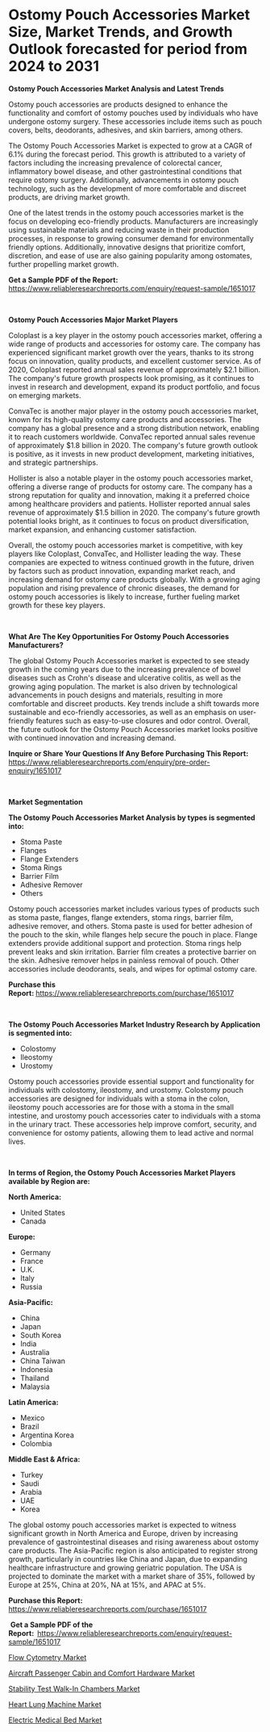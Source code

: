 <p><h1>Ostomy Pouch Accessories Market Size, Market Trends, and Growth Outlook forecasted for period from 2024 to 2031</h1></p><p><strong>Ostomy Pouch Accessories Market Analysis and Latest Trends</strong></p>
<p><p>Ostomy pouch accessories are products designed to enhance the functionality and comfort of ostomy pouches used by individuals who have undergone ostomy surgery. These accessories include items such as pouch covers, belts, deodorants, adhesives, and skin barriers, among others.</p><p>The Ostomy Pouch Accessories Market is expected to grow at a CAGR of 6.1% during the forecast period. This growth is attributed to a variety of factors including the increasing prevalence of colorectal cancer, inflammatory bowel disease, and other gastrointestinal conditions that require ostomy surgery. Additionally, advancements in ostomy pouch technology, such as the development of more comfortable and discreet products, are driving market growth.</p><p>One of the latest trends in the ostomy pouch accessories market is the focus on developing eco-friendly products. Manufacturers are increasingly using sustainable materials and reducing waste in their production processes, in response to growing consumer demand for environmentally friendly options. Additionally, innovative designs that prioritize comfort, discretion, and ease of use are also gaining popularity among ostomates, further propelling market growth.</p></p>
<p><strong>Get a Sample PDF of the Report:&nbsp;</strong> <a href="https://www.reliableresearchreports.com/enquiry/request-sample/1651017">https://www.reliableresearchreports.com/enquiry/request-sample/1651017</a></p>
<p>&nbsp;</p>
<p><strong>Ostomy Pouch Accessories Major Market Players</strong></p>
<p><p>Coloplast is a key player in the ostomy pouch accessories market, offering a wide range of products and accessories for ostomy care. The company has experienced significant market growth over the years, thanks to its strong focus on innovation, quality products, and excellent customer service. As of 2020, Coloplast reported annual sales revenue of approximately $2.1 billion. The company's future growth prospects look promising, as it continues to invest in research and development, expand its product portfolio, and focus on emerging markets.</p><p>ConvaTec is another major player in the ostomy pouch accessories market, known for its high-quality ostomy care products and accessories. The company has a global presence and a strong distribution network, enabling it to reach customers worldwide. ConvaTec reported annual sales revenue of approximately $1.8 billion in 2020. The company's future growth outlook is positive, as it invests in new product development, marketing initiatives, and strategic partnerships.</p><p>Hollister is also a notable player in the ostomy pouch accessories market, offering a diverse range of products for ostomy care. The company has a strong reputation for quality and innovation, making it a preferred choice among healthcare providers and patients. Hollister reported annual sales revenue of approximately $1.5 billion in 2020. The company's future growth potential looks bright, as it continues to focus on product diversification, market expansion, and enhancing customer satisfaction.</p><p>Overall, the ostomy pouch accessories market is competitive, with key players like Coloplast, ConvaTec, and Hollister leading the way. These companies are expected to witness continued growth in the future, driven by factors such as product innovation, expanding market reach, and increasing demand for ostomy care products globally. With a growing aging population and rising prevalence of chronic diseases, the demand for ostomy pouch accessories is likely to increase, further fueling market growth for these key players.</p></p>
<p>&nbsp;</p>
<p><strong>What Are The Key Opportunities For Ostomy Pouch Accessories Manufacturers?</strong></p>
<p><p>The global Ostomy Pouch Accessories market is expected to see steady growth in the coming years due to the increasing prevalence of bowel diseases such as Crohn's disease and ulcerative colitis, as well as the growing aging population. The market is also driven by technological advancements in pouch designs and materials, resulting in more comfortable and discreet products. Key trends include a shift towards more sustainable and eco-friendly accessories, as well as an emphasis on user-friendly features such as easy-to-use closures and odor control. Overall, the future outlook for the Ostomy Pouch Accessories market looks positive with continued innovation and increasing demand.</p></p>
<p><strong>Inquire or Share Your Questions If Any Before Purchasing This Report:</strong> <a href="https://www.reliableresearchreports.com/enquiry/pre-order-enquiry/1651017">https://www.reliableresearchreports.com/enquiry/pre-order-enquiry/1651017</a></p>
<p>&nbsp;</p>
<p><strong>Market Segmentation</strong></p>
<p><strong>The Ostomy Pouch Accessories Market Analysis by types is segmented into:</strong></p>
<p><ul><li>Stoma Paste</li><li>Flanges</li><li>Flange Extenders</li><li>Stoma Rings</li><li>Barrier Film</li><li>Adhesive Remover</li><li>Others</li></ul></p>
<p><p>Ostomy pouch accessories market includes various types of products such as stoma paste, flanges, flange extenders, stoma rings, barrier film, adhesive remover, and others. Stoma paste is used for better adhesion of the pouch to the skin, while flanges help secure the pouch in place. Flange extenders provide additional support and protection. Stoma rings help prevent leaks and skin irritation. Barrier film creates a protective barrier on the skin. Adhesive remover helps in painless removal of pouch. Other accessories include deodorants, seals, and wipes for optimal ostomy care.</p></p>
<p><strong>Purchase this Report:&nbsp;</strong><a href="https://www.reliableresearchreports.com/purchase/1651017">https://www.reliableresearchreports.com/purchase/1651017</a></p>
<p>&nbsp;</p>
<p><strong>The Ostomy Pouch Accessories Market Industry Research by Application is segmented into:</strong></p>
<p><ul><li>Colostomy</li><li>Ileostomy</li><li>Urostomy</li></ul></p>
<p><p>Ostomy pouch accessories provide essential support and functionality for individuals with colostomy, ileostomy, and urostomy. Colostomy pouch accessories are designed for individuals with a stoma in the colon, ileostomy pouch accessories are for those with a stoma in the small intestine, and urostomy pouch accessories cater to individuals with a stoma in the urinary tract. These accessories help improve comfort, security, and convenience for ostomy patients, allowing them to lead active and normal lives.</p></p>
<p>&nbsp;</p>
<p><strong>In terms of Region, the Ostomy Pouch Accessories Market Players available by Region are:</strong></p>
<p>
    <p> <strong> North America: </strong>
        <ul>
            <li>United States</li>
            <li>Canada</li>
        </ul>
        </p> 
    <p> <strong> Europe: </strong>
        <ul>
            <li>Germany</li>
            <li>France</li>
            <li>U.K.</li>
            <li>Italy</li>
            <li>Russia</li>
        </ul>
        </p> 
    <p> <strong> Asia-Pacific: </strong>
        <ul>
            <li>China</li>
            <li>Japan</li>
            <li>South Korea</li>
            <li>India</li>
            <li>Australia</li>
            <li>China Taiwan</li>
            <li>Indonesia</li>
            <li>Thailand</li>
            <li>Malaysia</li>
        </ul>
        </p> 
    <p> <strong> Latin America: </strong>
        <ul>
            <li>Mexico</li>
            <li>Brazil</li>
            <li>Argentina Korea</li>
            <li>Colombia</li>
        </ul>
        </p> 
    <p> <strong> Middle East & Africa: </strong>
        <ul>
            <li>Turkey</li>
            <li>Saudi</li>
            <li>Arabia</li>
            <li>UAE</li>
            <li>Korea</li>
        </ul>
    </p>
    </p>
<p><p>The global ostomy pouch accessories market is expected to witness significant growth in North America and Europe, driven by increasing prevalence of gastrointestinal diseases and rising awareness about ostomy care products. The Asia-Pacific region is also anticipated to register strong growth, particularly in countries like China and Japan, due to expanding healthcare infrastructure and growing geriatric population. The USA is projected to dominate the market with a market share of 35%, followed by Europe at 25%, China at 20%, NA at 15%, and APAC at 5%.</p></p>
<p><strong>Purchase this Report: </strong><a href="https://www.reliableresearchreports.com/purchase/1651017">https://www.reliableresearchreports.com/purchase/1651017</a></p>
<p>&nbsp;<strong>Get a Sample PDF of the Report:&nbsp;&nbsp;</strong><a href="https://www.reliableresearchreports.com/enquiry/request-sample/1651017">https://www.reliableresearchreports.com/enquiry/request-sample/1651017</a></p>
<p><strong></strong></p>
<p><p><a href="https://medium.com/@maeganbraun/flow-cytometry-market-comprehensive-assessment-by-type-application-and-geography-8ad2a4f98426">Flow Cytometry Market</a></p><p><a href="https://github.com/jerrycopelandthomaswsqd8q/Market-Research-Report-List-1/blob/main/aircraft-passenger-cabin-and-comfort-hardware-market.md">Aircraft Passenger Cabin and Comfort Hardware Market</a></p><p><a href="https://github.com/brenzgnarento/Market-Research-Report-List-1/blob/main/stability-test-walk-in-chambers-market.md">Stability Test Walk-In Chambers Market</a></p><p><a href="https://medium.com/@markuspagac2023/heart-lung-machine-market-share-evolution-and-market-growth-trends-2024-2031-7c1c9b551702">Heart Lung Machine Market</a></p><p><a href="https://medium.com/@maeganbraun/electric-medical-bed-market-size-cagr-trends-2024-2030-09d400e6cc35">Electric Medical Bed Market</a></p></p>